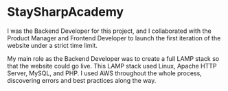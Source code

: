 # StaySharpAcademy
I was the Backend Developer for this project, and I collaborated with the Product Manager and Frontend Developer to launch the first iteration of the website under a strict time limit.

My main role as the Backend Developer was to create a full LAMP stack so that the website could go live. This LAMP stack used Linux, Apache HTTP Server, MySQL, and PHP. I used AWS throughout the whole process, discovering errors and best practices along the way.
